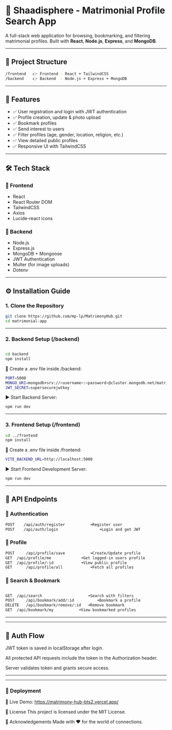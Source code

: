 # 💍 Shaadisphere - Matrimonial Profile Search App

A full-stack web application for browsing, bookmarking, and filtering matrimonial profiles. Built with **React**, **Node.js**, **Express**, and **MongoDB**.

---

## 📁 Project Structure
```bash
/frontend   👉 Frontend - React + TailwindCSS
/backend    👉 Backend  - Node.js + Express + MongoDB
```
---

## 🚀 Features

- ✅ User registration and login with JWT authentication  
- ✅ Profile creation, update & photo upload  
- ✅ Bookmark profiles  
- ✅ Send interest to users  
- ✅ Filter profiles (age, gender, location, religion, etc.)  
- ✅ View detailed public profiles  
- ✅ Responsive UI with TailwindCSS  

---

## 🛠 Tech Stack

### 🔹 Frontend

- React  
- React Router DOM  
- TailwindCSS  
- Axios  
- Lucide-react icons  

### 🔹 Backend

- Node.js  
- Express.js  
- MongoDB + Mongoose  
- JWT Authentication  
- Multer (for image uploads)  
- Dotenv  

---

## ⚙️ Installation Guide

### 1. Clone the Repository

```bash
git clone https://github.com/mp-lp/MatrimonyHub.git
cd matrimonial-app
```
---

### 2. Backend Setup (/backend)
```bash

cd backend
npm install
```

🔑 Create a .env file inside /backend:
```bash
PORT=5000
MONGO_URI=mongodb+srv://<username>:<password>@cluster.mongodb.net/matrimonial
JWT_SECRET=supersecurejwtkey
```

▶️ Start Backend Server:
```bash
npm run dev
```
---
### 3. Frontend Setup (/frontend)
```bash
cd ../frontend
npm install
```

🔑 Create a .env file inside /frontend:
```bash
VITE_BACKEND_URL=http://localhost:5000
```

▶️ Start Frontend Development Server:
```bash
npm run dev
```
---
## 🧾 API Endpoints

### 🔐 Authentication
```bash
POST	/api/auth/register	         ➜Register user
POST	/api/auth/login	                 ➜Login and get JWT
```
### 👤 Profile
```bash
POST	 /api/profile/save	         ➜Create/Update profile
GET	 /api/profile/me	         ➜Get logged-in users profile
GET	 /api/profile/:id	         ➜View public profile
GET 	 /api/profile/all	         ➜Fetch all profiles
```
### 🔎 Search & Bookmark
```bash

GET	 /api/search           	        ➜Search with filters
POST	 /api/bookmark/add/:id	        ➜Bookmark a profile
DELETE   /api/bookmark/remove/:id	➜Remove bookmark
GET	 /api/bookmark/my	        ➜View bookmarked profiles
```
---
---
## 🔐 Auth Flow
JWT token is saved in localStorage after login.

All protected API requests include the token in the Authorization header.

Server validates token and grants secure access.

---
---
### 🚀  Deployment
🔗 Live Demo: https://matrimony-hub-bts2.vercel.app/

📄 License
This project is licensed under the MIT License.

🙌 Acknowledgements
Made with ❤️ for the world of connections.
